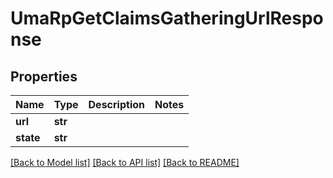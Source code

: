 # UmaRpGetClaimsGatheringUrlResponse

## Properties
Name | Type | Description | Notes
------------ | ------------- | ------------- | -------------
**url** | **str** |  | 
**state** | **str** |  | 

[[Back to Model list]](../README.md#documentation-for-models) [[Back to API list]](../README.md#documentation-for-api-endpoints) [[Back to README]](../README.md)

